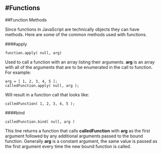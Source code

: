 #Functions
---

##Function Methods

Since functions in JavaScript are technically objects they can have methods. Here are some of the common methods used with functions.

####apply

	function.apply( null, arg)

Used to call a function with an array listing their arguments. **arg** is an array with all of the arguments that are to be enumerated in the call to function. For example:

	arg = [ 1, 2, 3, 4, 5 ];
	calledFunction.apply( null, arg );

Will result in a function call that looks like:

	calledFunction( 1, 2, 3, 4, 5 );

####bind

	calledFunction.bind( null, arg )

This line returns a function that calls **calledFunction** with **arg** as the first argument followed by any additional arguments passed to the bound function. Generally **arg** is a constant argument, the same value is passed as the first argument every time the new bound function is called.